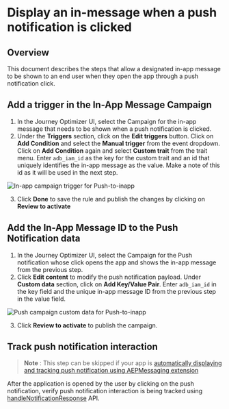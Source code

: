# Display an in-message when a push notification is clicked

## Overview
This document describes the steps that allow a designated in-app message to be shown to an end user when they open the app through a push notification click.

## Add a trigger in the In-App Message Campaign

1. In the Journey Optimizer UI, select the Campaign for the in-app message that needs to be shown when a push notification is clicked.
2. Under the **Triggers** section, click on the **Edit triggers** button. Click on **Add Condition** and select the **Manual trigger** from the event dropdown. Click on **Add Condition** again and select **Custom trait** from the trait menu. Enter `adb_iam_id` as the key for the custom trait and an id that uniquely identifies the in-app message as the value. Make a note of this id as it will be used in the next step.

![In-app campaign trigger for Push-to-inapp](./../../../assets/iam-trigger-p2i.png)

3. Click **Done** to save the rule and publish the changes by clicking on **Review to activate**

## Add the In-App Message ID to the Push Notification data

1. In the Journey Optimizer UI, select the Campaign for the Push notification whose click opens the app and shows the in-app message from the previous step.
2. Click **Edit content** to modify the push notification payload. Under **Custom data** section, click on **Add Key/Value Pair**. Enter `adb_iam_id` in the key field and the unique in-app message ID from the previous step in the value field.

![Push campaign custom data for Push-to-inapp](./../../../push-custom-data-p2i.png)

3. Click **Review to activate** to publish the campaign.

## Track push notification interaction

> **Note** : This step can be skipped if your app is [automatically displaying and tracking push notification using AEPMessaging extension](./automatic-handling-and-tracking.md)

After the application is opened by the user by clicking on the push notification, verify push notification interaction is being tracked using [handleNotificationResponse](./manual-handling-and-tracking.md#tracking-push-notification-interactions) API.


